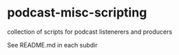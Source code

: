 # podcast-misc-scripting
collection of scripts for podcast listenerers and producers

See README.md in each subdir
